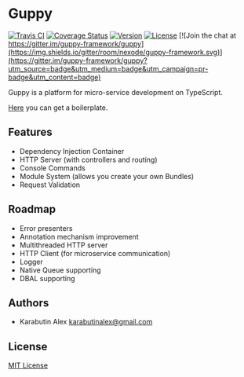 # Guppy
[![Travis CI](https://img.shields.io/travis/nexode/guppy-framework.svg)](https://travis-ci.org/nexode/guppy-framework)
[![Coverage Status](https://img.shields.io/coveralls/nexode/guppy-framework.svg)](https://coveralls.io/github/nexode/guppy-framework)
[![Version](https://img.shields.io/npm/v/guppy.svg)](https://www.npmjs.com/package/guppy)
[![License](https://img.shields.io/npm/l/guppy.svg)](./LICENSE)
[![Join the chat at https://gitter.im/guppy-framework/guppy](https://img.shields.io/gitter/room/nexode/guppy-framework.svg)](https://gitter.im/guppy-framework/guppy?utm_source=badge&utm_medium=badge&utm_campaign=pr-badge&utm_content=badge)

Guppy is a platform for micro-service development on TypeScript.

[Here](https://github.com/nexode/guppy-boilerplate) you can get a boilerplate.

## Features

* Dependency Injection Container
* HTTP Server (with controllers and routing)
* Console Commands
* Module System (allows you create your own Bundles)
* Request Validation

## Roadmap

* Error presenters
* Annotation mechanism improvement
* Multithreaded HTTP server
* HTTP Client (for microservice communication)
* Logger
* Native Queue supporting
* DBAL supporting

## Authors

* Karabutin Alex <karabutinalex@gmail.com>

## License

[MIT License](./LICENSE)